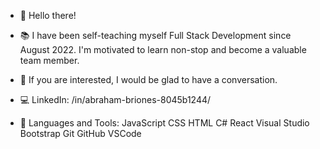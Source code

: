 - 👋 Hello there! 

- 📚 I have been self-teaching myself Full Stack Development since August 2022. I'm motivated to learn non-stop and become a valuable team member.

- 💬 If you are interested, I would be glad to have a conversation.

- 💻 LinkedIn: /in/abraham-briones-8045b1244/ 

- 🧰 Languages and Tools: JavaScript CSS HTML C# React Visual Studio Bootstrap Git GitHub VSCode 




<!---
abebriones94/abebriones94 is a ✨ special ✨ repository because its `README.md` (this file) appears on your GitHub profile.
You can click the Preview link to take a look at your changes.
--->
